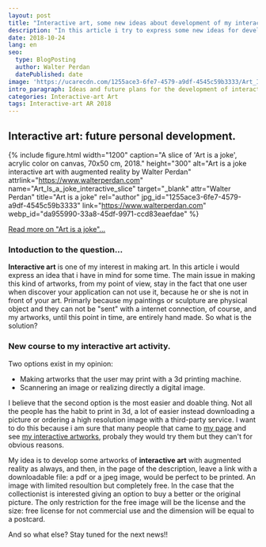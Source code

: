 ```yaml
---
layout: post
title: "Interactive art, some new ideas about development of my interactive artworks by Walter Perdan"
description: "In this article i try to express some new ideas for developing new artworks of interactive art. Read more in the written text."
date: 2018-10-24
lang: en
seo:
  type: BlogPosting
  author: Walter Perdan
  datePublished: date
image: 'https://ucarecdn.com/1255ace3-6fe7-4579-a9df-4545c59b3333/Art_Is_a_joke_interactive_slice.jpg'
intro_paragraph: Ideas and future plans for the development of interactive artworks for Augmented Reality.
categories: Interactive-art Art
tags: Interactive-art AR 2018
---
```

## Interactive art: future personal development.

{% include figure.html width="1200" caption="A slice of 'Art is a joke', acrylic color on canvas, 70x50 cm, 2018." height="300" alt="Art is a joke interactive art with augmented reality by Walter Perdan" attrlink="https://www.walterperdan.com" name="Art_Is_a_joke_interactive_slice" target="_blank" attr="Walter Perdan" title="Art is a joke" rel="author" jpg_id="1255ace3-6fe7-4579-a9df-4545c59b3333" link="https://www.walterperdan.com" webp_id="da955990-33a8-45df-9971-ccd83eaefdae" %}


<a href="https://www.walterperdan.com/en/artworks/painting/2018/painting/artisajoke-abstract-painting">Read more on "Art is a joke"...</a>

### Intoduction to the question...

**Interactive art** is one of my interest in making art.
In this article i would express an idea that i have in mind for some time.
The main issue in making this kind of artworks, from my point of view, stay in the fact that
one user when discover your application can not use it, because he or she is not in front of
your art. Primarly because my paintings or sculpture are physical object and they can
not be "sent" with a internet connection, of course, and my artworks, until this point
in time, are entirely hand made. So what is the solution?

### New course to my interactive art activity.

Two options exist in my opinion:

- Making artworks that the user may print with a 3d printing machine.
- Scannering an image or realizing directly a digital image.

I believe that the second option is the most easier and doable thing. Not all the people has the habit to print in 3d,
a lot of easier instead downloading a picture or ordering a high resolution image with a third-party service.
I want to do this because i am sure that many people that came to [my page][962b4ab5] and see [my interactive artworks](/interactivity), probaly they would try them but they can't for obvious reasons.

My idea is to develop some artworks of **interactive art** with augmented reality as always, and then, in the page of the description, leave a link with a downloadable file: a pdf or a jpeg image, would be perfect to be printed. An image with limited resoultion but completely free. In the case that the collectionist is interested giving an option to buy a better or the original picture. The only restriction for the free image will be the license and the size:
free license for not commercial use and the dimension will be equal to a postcard.

  [962b4ab5]: https://www.walterperdan.com/en/new-media/augmented-reality "personal augmented reality page"

And so what else? Stay tuned for the next news!!
